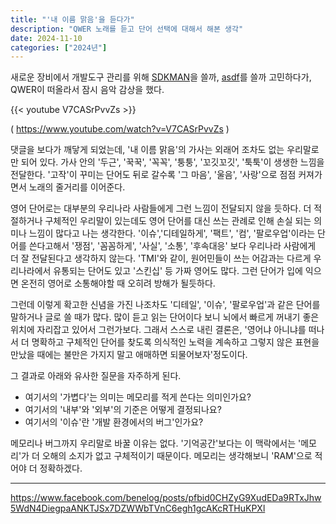 ```yaml
---
title: "'내 이름 맑음'을 듣다가"
description: "QWER 노래를 듣고 단어 선택에 대해서 해본 생각"
date: 2024-11-10
categories: ["2024년"]
---
```


새로운 장비에서 개발도구 관리를 위해 [SDKMAN](https://sdkman.io/)을 쓸까, [asdf](https://github.com/asdf-vm/asdf)를 쓸까 고민하다가, QWER이 떠올라서 잠시 음악 감상을 했다.

{{< youtube V7CASrPvvZs >}}

( https://www.youtube.com/watch?v=V7CASrPvvZs )

댓글을 보다가 깨닿게 되었는데, '내 이름 맑음'의 가사는 외래어 조차도 없는 우리말로만 되어 있다.
가사 안의 '두근', '꾹꾹', '꼭꼭', '퉁퉁', '꼬깃꼬깃', '툭툭'이 생생한 느낌을 전달한다.
'고작'이 꾸미는 단어도 뒤로 갈수록 '그 마음', '울음', '사랑'으로 점점 커져가면서 노래의 줄거리를 이어준다.

영어 단어로는 대부분의 우리나라 사람들에게 그런 느낌이 전달되지 않을 듯하다.
더 적절하거나 구체적인 우리말이 있는데도 영어 단어를 대신 쓰는 관례로 인해 손실 되는 의미나 느낌이 많다고 나는 생각한다.
'이슈','디테일하게', '팩트', '컴', '팔로우업'이라는 단어를 쓴다고해서 '쟁점', '꼼꼼하게', '사실', '소통', '후속대응' 보다 우리나라 사람에게 더 잘 전달된다고 생각하지 않는다. 'TMI'와 같이, 원어민들이 쓰는 어감과는 다르게 우리나라에서 유통되는 단어도 있고 '스킨십' 등  가짜 영어도 많다. 그런 단어가 입에 익으면 온전히 영어로 소통해야할 때 오히려 방해가 될듯하다.

그런데 이렇게 확고한 신념을 가진 나조차도 '디테일', '이슈', '팔로우업'과  같은 단어를 말하거나 글로 쓸 때가 많다.
많이 듣고 읽는 단어이다 보니 뇌에서 빠르게 꺼내기 좋은 위치에 자리잡고 있어서 그런가보다.
그래서 스스로 내린 결론은, '영어냐 아니냐를 떠나서 더 명확하고 구체적인 단어를 찾도록 의식적인 노력을 계속하고 그렇지 않은 표현을 만났을 때에는 불만은 가지지 말고 애매하면 되물어보자'정도이다.

그 결과로 아래와 유사한 질문을 자주하게 된다.

- 여기서의 '가볍다'는 의미는 메모리를 적게 쓴다는 의미인가요?
- 여기서의 '내부'와 '외부'의 기준은 어떻게 결정되나요?
- 여기서의 '이슈'란 '개발 환경에서의 버그'인가요?

메모리나 버그까지 우리말로 바꿀 이유는 없다.
'기억공간'보다는 이 맥락에서는 '메모리'가 더 오해의 소지가 없고 구체적이기 때문이다. 메모리는 생각해보니 'RAM'으로 적어야 더 정확하겠다.

----

https://www.facebook.com/benelog/posts/pfbid0CHZyG9XudEDa9RTxJhw5WdN4DiegpaANKTJSx7DZWWbTVnC6egh1gcAKcRTHuKPXl